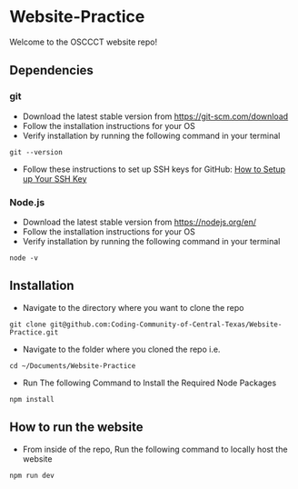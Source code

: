 # Website-Practice

Welcome to the OSCCCT website repo!

## Dependencies

### git

- Download the latest stable version from https://git-scm.com/download
- Follow the installation instructions for your OS
- Verify installation by running the following command in your terminal

```#bash
git --version
```

- Follow these instructions to set up SSH keys for GitHub: [How to Setup up Your SSH Key](https://docs.github.com/en/authentication/connecting-to-github-with-ssh/adding-a-new-ssh-key-to-your-github-account)

### Node.js

- Download the latest stable version from https://nodejs.org/en/
- Follow the installation instructions for your OS
- Verify installation by running the following command in your terminal

```#bash
node -v
```

## Installation

- Navigate to the directory where you want to clone the repo

```#bash
git clone git@github.com:Coding-Community-of-Central-Texas/Website-Practice.git
```

- Navigate to the folder where you cloned the repo
  i.e.

```#bash
cd ~/Documents/Website-Practice
```

- Run The following Command to Install the Required Node Packages

```#bash
npm install
```

## How to run the website

- From inside of the repo, Run the following command to locally host the website

```#bash
npm run dev
```
